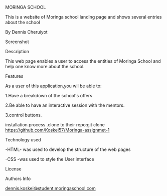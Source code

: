 MORINGA SCHOOL

This is a website of Moringa school landing page and shows several entries about the school

By Dennis Cheruiyot

Screenshot

Description

This web page enables a user to access the entities of Moringa School and help one know more about the school.

Features

As a user of this application,you wil be able to:

1.Have a breakdown of the school's offers

2.Be able to have an interactive session with the mentors.

3.control buttons.

installation process
.clone to their repo:git clone https://github.com/Koskei57/Moringa-assignmet-1

Technology used

-HTML- was used to develop the structure of the web pages

-CSS -was used to style the User interface

License

Authors Info

dennis.koskei@student.moringaschool.com